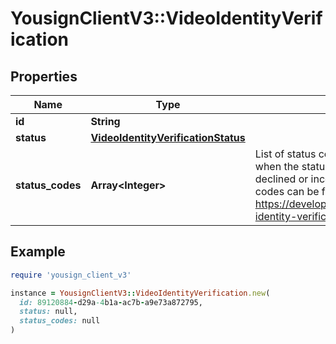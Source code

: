 # YousignClientV3::VideoIdentityVerification

## Properties

| Name | Type | Description | Notes |
| ---- | ---- | ----------- | ----- |
| **id** | **String** |  |  |
| **status** | [**VideoIdentityVerificationStatus**](VideoIdentityVerificationStatus.md) |  |  |
| **status_codes** | **Array&lt;Integer&gt;** | List of status codes. Indicates the cause when the status is pending, approved, declined or inconclusive. More details on codes can be found here https://developers.yousign.com/docs/follow-identity-verification-status#status-codes |  |

## Example

```ruby
require 'yousign_client_v3'

instance = YousignClientV3::VideoIdentityVerification.new(
  id: 89120884-d29a-4b1a-ac7b-a9e73a872795,
  status: null,
  status_codes: null
)
```

